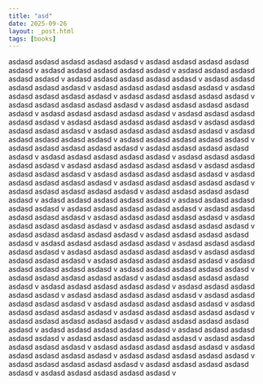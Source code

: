 ```yaml
---
title: "asd"
date: 2025-09-26
layout: _post.html
tags: [books]
---
```


 asdasd asdasd asdasd asdasd asdasd v asdasd asdasd asdasd asdasd asdasd v asdasd asdasd asdasd asdasd asdasd v asdasd asdasd asdasd asdasd asdasd v asdasd asdasd asdasd asdasd asdasd v asdasd asdasd asdasd asdasd asdasd v asdasd asdasd asdasd asdasd asdasd v asdasd asdasd asdasd asdasd asdasd v asdasd asdasd asdasd asdasd asdasd v asdasd asdasd asdasd asdasd asdasd v asdasd asdasd asdasd asdasd asdasd v asdasd asdasd asdasd asdasd asdasd v asdasd asdasd asdasd asdasd asdasd v asdasd asdasd asdasd asdasd asdasd v asdasd asdasd asdasd asdasd asdasd v asdasd asdasd asdasd asdasd asdasd v asdasd asdasd asdasd asdasd asdasd v asdasd asdasd asdasd asdasd asdasd v asdasd asdasd asdasd asdasd asdasd v asdasd asdasd asdasd asdasd asdasd v asdasd asdasd asdasd asdasd asdasd v asdasd asdasd asdasd asdasd asdasd v asdasd asdasd asdasd asdasd asdasd v asdasd asdasd asdasd asdasd asdasd v asdasd asdasd asdasd asdasd asdasd v asdasd asdasd asdasd asdasd asdasd v asdasd asdasd asdasd asdasd asdasd v asdasd asdasd asdasd asdasd asdasd v asdasd asdasd asdasd asdasd asdasd v asdasd asdasd asdasd asdasd asdasd v asdasd asdasd asdasd asdasd asdasd v asdasd asdasd asdasd asdasd asdasd v asdasd asdasd asdasd asdasd asdasd v asdasd asdasd asdasd asdasd asdasd v asdasd asdasd asdasd asdasd asdasd v asdasd asdasd asdasd asdasd asdasd v asdasd asdasd asdasd asdasd asdasd v asdasd asdasd asdasd asdasd asdasd v asdasd asdasd asdasd asdasd asdasd v asdasd asdasd asdasd asdasd asdasd v asdasd asdasd asdasd asdasd asdasd v asdasd asdasd asdasd asdasd asdasd v asdasd asdasd asdasd asdasd asdasd v asdasd asdasd asdasd asdasd asdasd v asdasd asdasd asdasd asdasd asdasd v asdasd asdasd asdasd asdasd asdasd v asdasd asdasd asdasd asdasd asdasd v asdasd asdasd asdasd asdasd asdasd v asdasd asdasd asdasd asdasd asdasd v asdasd asdasd asdasd asdasd asdasd v asdasd asdasd asdasd asdasd asdasd v asdasd asdasd asdasd asdasd asdasd v asdasd asdasd asdasd asdasd asdasd v asdasd asdasd asdasd asdasd asdasd v asdasd asdasd asdasd asdasd asdasd v asdasd asdasd asdasd asdasd asdasd v asdasd asdasd asdasd asdasd asdasd v asdasd asdasd asdasd asdasd asdasd v asdasd asdasd asdasd asdasd asdasd v asdasd asdasd asdasd asdasd asdasd v asdasd asdasd asdasd asdasd asdasd v asdasd asdasd asdasd asdasd asdasd v asdasd asdasd asdasd asdasd asdasd v asdasd asdasd asdasd asdasd asdasd v asdasd asdasd asdasd asdasd asdasd v asdasd asdasd asdasd asdasd asdasd v
